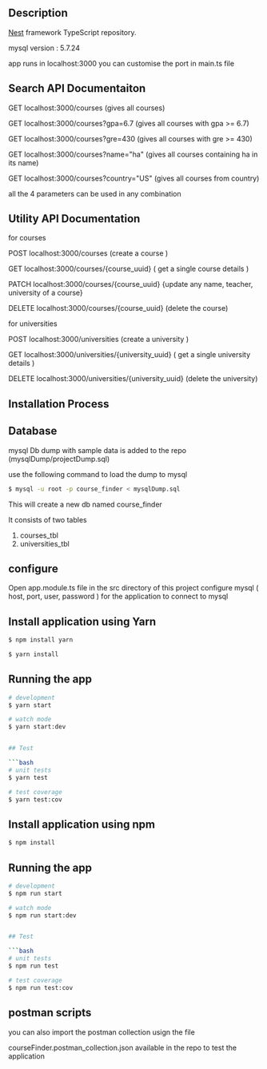 

## Description

[Nest](https://github.com/nestjs/nest) framework TypeScript repository.

mysql version : 5.7.24

app runs in localhost:3000 you can customise the port in main.ts file 
## Search API Documentaiton

GET localhost:3000/courses (gives all courses)

GET localhost:3000/courses?gpa=6.7 (gives all courses with gpa >= 6.7)

GET localhost:3000/courses?gre=430 (gives all courses with gre >= 430)

GET localhost:3000/courses?name="ha" (gives all courses containing ha in its name)

GET localhost:3000/courses?country="US" (gives all courses from country)

all the 4 parameters can be used in any combination

## Utility API Documentation

for courses 

POST localhost:3000/courses (create a course ) 

GET localhost:3000/courses/{course_uuid} ( get a single course details )

PATCH localhost:3000/courses/{course_uuid} {update any name, teacher, university of a course}

DELETE localhost:3000/courses/{course_uuid} (delete the course)

for universities

POST localhost:3000/universities (create a university ) 

GET localhost:3000/universities/{university_uuid} ( get a single university details )

DELETE localhost:3000/universities/{university_uuid} (delete the university)

## Installation Process

## Database 

mysql Db dump with sample data is added to the repo (mysqlDump/projectDump.sql) 

use the following command to load the dump to mysql 

```bash
$ mysql -u root -p course_finder < mysqlDump.sql
```

This will create a new db named course_finder 

It consists of two tables
1. courses_tbl
2. universities_tbl

## configure 

Open app.module.ts file in the src directory of this project 
configure mysql ( host, port, user, password ) for the application to connect to mysql

## Install application using Yarn

```bash
$ npm install yarn
```

```bash
$ yarn install
```

## Running the app

```bash
# development
$ yarn start

# watch mode
$ yarn start:dev


## Test

```bash
# unit tests
$ yarn test

# test coverage
$ yarn test:cov
```

## Install application using npm

```bash
$ npm install
```

## Running the app

```bash
# development
$ npm run start

# watch mode
$ npm run start:dev


## Test

```bash
# unit tests
$ npm run test

# test coverage
$ npm run test:cov
```

## postman scripts

you can also import the postman collection usign the file 

courseFinder.postman_collection.json available in the repo to test the application
